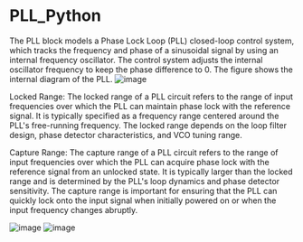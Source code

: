 # PLL_Python
The PLL block models a Phase Lock Loop (PLL) closed-loop control system, which tracks the 
frequency and phase of a sinusoidal signal by using an internal frequency oscillator. The control 
system adjusts the internal oscillator frequency to keep the phase difference to 0. 
The figure shows the internal diagram of the PLL.
![image](https://github.com/user-attachments/assets/03887d3a-f638-4ae2-a932-1f857e8e56f6)

Locked Range: The locked range of a PLL circuit refers to the range of input frequencies over 
which the PLL can maintain phase lock with the reference signal. It is typically specified as a 
frequency range centered around the PLL's free-running frequency. The locked range depends 
on the loop filter design, phase detector characteristics, and VCO tuning range. 

Capture Range: The capture range of a PLL circuit refers to the range of input frequencies over 
which the PLL can acquire phase lock with the reference signal from an unlocked state. It is 
typically larger than the locked range and is determined by the PLL's loop dynamics and phase 
detector sensitivity. The capture range is important for ensuring that the PLL can quickly lock 
onto the input signal when initially powered on or when the input frequency changes abruptly.

![image](https://github.com/user-attachments/assets/ac3dfd40-a1d6-4d2f-9ae2-c16de4854415)
![image](https://github.com/user-attachments/assets/bf346c72-b581-46ca-9f0c-400e7121ef24)


